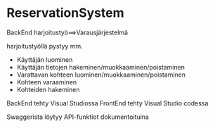 # ReservationSystem

BackEnd harjoitustyö==>Varausjärjestelmä

harjoitustyöllä pystyy mm.
* Käyttäjän luominen
* Käyttäjän tietojen hakeminen/muokkaaminen/poistaminen
* Varattavan kohteen luominen/muokkaaminen/poistaminen
* Kohteen varaaminen
* Kohteiden hakeminen

BackEnd tehty Visual Studiossa
FrontEnd tehty Visual Studio codessa

Swaggerista löytyy API-funktiot dokumentoituina
